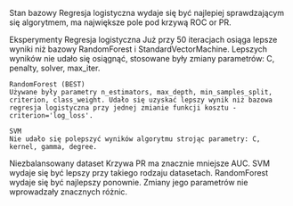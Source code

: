 Stan bazowy
    Regresja logistyczna wydaje się być najlepiej sprawdzającym się algorytmem, ma największe pole pod krzywą ROC or PR.

Eksperymenty
    Regresja logistyczna
    Już przy 50 iteracjach osiąga lepsze wyniki niż bazowy RandomForest i StandardVectorMachine. Lepszych wyników nie udało się osiągnąć, stosowane były zmiany parametrów: C, penalty, solver, max_iter.

    RandomForest (BEST)
    Używane były parametry n_estimators, max_depth, min_samples_split, criterion, class_weight. Udało się uzyskać lepszy wynik niż bazowa regresja logistyczna przy jednej zmianie funkcji kosztu - criterion='log_loss'.

    SVM
    Nie udało się polepszyć wyników algorytmu strojąc parametry: C, kernel, gamma, degree.

Niezbalansowany dataset
    Krzywa PR ma znacznie mniejsze AUC. SVM wydaje się być lepszy przy takiego rodzaju datasetach. RandomForest wydaje się być najlepszy ponownie. Zmiany jego parametrów nie wprowadzały znacznych różnic.